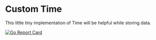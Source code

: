 # Custom Time

This little tiny implementation of Time will be helpful while storing data. 

[![Go Report Card](https://goreportcard.com/badge/github.com/belintani/CustomTime)](https://goreportcard.com/report/github.com/belintani/CustomTime)